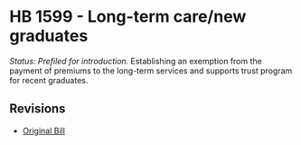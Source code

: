# HB 1599 - Long-term care/new graduates
*Status: Prefiled for introduction.*
Establishing an exemption from the payment of premiums to the long-term services and supports trust program for recent graduates.

## Revisions
* [Original Bill](1/)